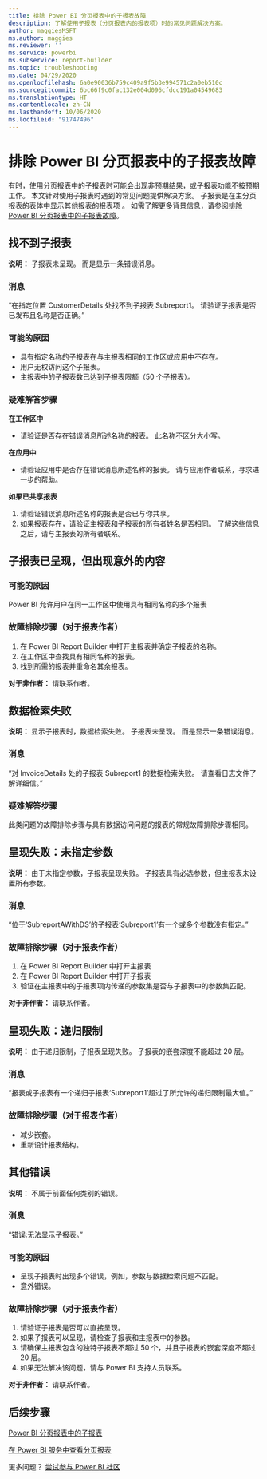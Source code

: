 ```yaml
---
title: 排除 Power BI 分页报表中的子报表故障
description: 了解使用子报表（分页报表内的报表项）时的常见问题解决方案。
author: maggiesMSFT
ms.author: maggies
ms.reviewer: ''
ms.service: powerbi
ms.subservice: report-builder
ms.topic: troubleshooting
ms.date: 04/29/2020
ms.openlocfilehash: 6a0e90036b759c409a9f5b3e994571c2a0eb510c
ms.sourcegitcommit: 6bc66f9c0fac132e004d096cfdcc191a04549683
ms.translationtype: HT
ms.contentlocale: zh-CN
ms.lasthandoff: 10/06/2020
ms.locfileid: "91747496"
---
```

# <a name="troubleshoot-subreports-in-power-bi-paginated-reports"></a>排除 Power BI 分页报表中的子报表故障

有时，使用分页报表中的子报表时可能会出现非预期结果，或子报表功能不按预期工作。 本文针对使用子报表时遇到的常见问题提供解决方案。 子报表是在主分页报表的表体中显示其他报表的报表项  。 如需了解更多背景信息，请参阅[排除 Power BI 分页报表中的子报表故障](subreports.md)。

## <a name="subreport-couldnt-be-found"></a>找不到子报表

**说明：** 子报表未呈现。 而是显示一条错误消息。

### <a name="message"></a>消息

“在指定位置 CustomerDetails 处找不到子报表 Subreport1。 请验证子报表是否已发布且名称是否正确。”

### <a name="possible-reasons"></a>可能的原因

- 具有指定名称的子报表在与主报表相同的工作区或应用中不存在。
- 用户无权访问这个子报表。
- 主报表中的子报表数已达到子报表限额（50 个子报表）。

### <a name="troubleshooting-steps"></a>疑难解答步骤

**在工作区中**

- 请验证是否存在错误消息所述名称的报表。 此名称不区分大小写。

**在应用中**

- 请验证应用中是否存在错误消息所述名称的报表。 请与应用作者联系，寻求进一步的帮助。

**如果已共享报表**

1. 请验证错误消息所述名称的报表是否已与你共享。
2. 如果报表存在，请验证主报表和子报表的所有者姓名是否相同。 了解这些信息之后，请与主报表的所有者联系。

## <a name="subreport-renders-with-unexpected-content"></a>子报表已呈现，但出现意外的内容

### <a name="possible-reason"></a>可能的原因

Power BI 允许用户在同一工作区中使用具有相同名称的多个报表

### <a name="troubleshooting-steps-for-report-authors"></a>故障排除步骤（对于报表作者）

1. 在 Power BI Report Builder 中打开主报表并确定子报表的名称。
2. 在工作区中查找具有相同名称的报表。
3. 找到所需的报表并重命名其余报表。

**对于非作者：** 请联系作者。

## <a name="data-retrieval-fails"></a>数据检索失败

**说明：** 显示子报表时，数据检索失败。 子报表未呈现。 而是显示一条错误消息。

### <a name="message"></a>消息

“对 InvoiceDetails 处的子报表 Subreport1 的数据检索失败。 请查看日志文件了解详细信。”

### <a name="troubleshooting-steps"></a>疑难解答步骤

此类问题的故障排除步骤与具有数据访问问题的报表的常规故障排除步骤相同。

## <a name="rendering-fails-unspecified-parameters"></a>呈现失败：未指定参数

**说明：** 由于未指定参数，子报表呈现失败。 子报表具有必选参数，但主报表未设置所有参数。

### <a name="message"></a>消息 
“位于‘SubreportAWithDS’的子报表‘Subreport1’有一个或多个参数没有指定。”

### <a name="troubleshooting-steps-for-the-report-author"></a>故障排除步骤（对于报表作者）

1. 在 Power BI Report Builder 中打开主报表
2. 在 Power BI Report Builder 中打开子报表
3. 验证在主报表中的子报表项内传递的参数集是否与子报表中的参数集匹配。

**对于非作者：** 请联系作者。

## <a name="rendering-fails-recursion-limit"></a>呈现失败：递归限制

**说明：** 由于递归限制，子报表呈现失败。 子报表的嵌套深度不能超过 20 层。

### <a name="message"></a>消息

“报表或子报表有一个递归子报表‘Subreport1’超过了所允许的递归限制最大值。”

### <a name="troubleshooting-steps-for-report-authors"></a>故障排除步骤（对于报表作者）

- 减少嵌套。
- 重新设计报表结构。

## <a name="other-errors"></a>其他错误

**说明：** 不属于前面任何类别的错误。

### <a name="message"></a>消息

“错误:无法显示子报表。”

### <a name="possible-reasons"></a>可能的原因

- 呈现子报表时出现多个错误，例如，参数与数据检索问题不匹配。
- 意外错误。

### <a name="troubleshooting-steps-for-report-authors"></a>故障排除步骤（对于报表作者）

1. 请验证子报表是否可以直接呈现。
2. 如果子报表可以呈现，请检查子报表和主报表中的参数。
3. 请确保主报表包含的独特子报表不超过 50 个，并且子报表的嵌套深度不超过 20 层。
4. 如果无法解决该问题，请与 Power BI 支持人员联系。

**对于非作者：** 请联系作者。

## <a name="next-steps"></a>后续步骤

[Power BI 分页报表中的子报表](subreports.md)

[在 Power BI 服务中查看分页报表](../consumer/paginated-reports-view-power-bi-service.md)

更多问题？ [尝试参与 Power BI 社区](https://community.powerbi.com/)
